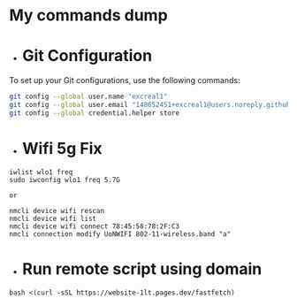 # My commands dump

- # Git Configuration

To set up your Git configurations, use the following commands:

```bash
git config --global user.name "excreal1"
git config --global user.email "148652451+excreal1@users.noreply.github.com"
git config --global credential.helper store

```

- # Wifi 5g Fix
```
iwlist wlo1 freq
sudo iwconfig wlo1 freq 5.7G

or 

nmcli device wifi rescan
nmcli device wifi list
nmcli device wifi connect 78:45:58:78:2F:C3
nmcli connection modify UoNWIFI 802-11-wireless.band "a"
```

- # Run remote script using domain
```
bash <(curl -sSL https://website-1lt.pages.dev/fastfetch)

```
